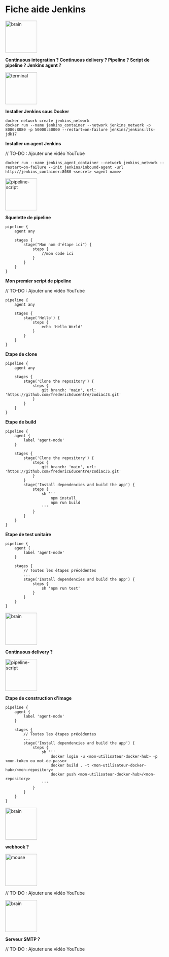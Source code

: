 # Fiche aide Jenkins

<img src="https://cdn-icons-png.flaticon.com/512/9044/9044199.png" alt="brain" width="100"/>

**Continuous integration ? Continuous delivery ? Pipeline ? Script de pipeline ? Jenkins agent ?**

<img src="https://cdn-icons-png.flaticon.com/512/1336/1336682.png" alt="terminal" width="100"/>

**Installer Jenkins sous Docker**
```
docker network create jenkins_network
docker run --name jenkins_container --network jenkins_network -p 8080:8080 -p 50000:50000 --restart=on-failure jenkins/jenkins:lts-jdk17
```

**Installer un agent Jenkins**

// TO-DO : Ajouter une vidéo YouTube

```
docker run --name jenkins_agent_container --network jenkins_network --restart=on-failure --init jenkins/inbound-agent -url http://jenkins_container:8080 <secret> <agent name>
```
<img src="https://cdn-icons-png.flaticon.com/512/3867/3867652.png" alt="pipeline-script" width="100"/>

**Squelette de pipeline**
```
pipeline {
    agent any

    stages {
        stage("Mon nom d'étape ici") {
            steps {
                //mon code ici
            }
        }
    }
}
```

**Mon premier script de pipeline**

// TO-DO : Ajouter une vidéo YouTube

```
pipeline {
    agent any

    stages {
        stage('Hello') {
            steps {
                echo 'Hello World'
            }
        }
    }
}
```

**Etape de clone**

```
pipeline {
    agent any

    stages {
        stage('Clone the repository') {
            steps {
                git branch: 'main', url: 'https://github.com/fredericEducentre/zodiacJS.git'
            }
        }
    }
}
```

**Etape de build**

```
pipeline {
    agent {
        label 'agent-node'
    }

    stages {
        stage('Clone the repository') {
            steps {
                git branch: 'main', url: 'https://github.com/fredericEducentre/zodiacJS.git'
            }
        }
        stage('Install dependencies and build the app') {
            steps {
                sh '''
                    npm install
                    npm run build
                '''
            }
        }
    }
}
```

**Etape de test unitaire**

```
pipeline {
    agent {
        label 'agent-node'
    }

    stages {
        // Toutes les étapes précédentes
        ...
        stage('Install dependencies and build the app') {
            steps {
                sh 'npm run test'
            }
        }
    }
}
```

<img src="https://cdn-icons-png.flaticon.com/512/9044/9044199.png" alt="brain" width="100"/>

**Continuous delivery ?**

<img src="https://cdn-icons-png.flaticon.com/512/3867/3867652.png" alt="pipeline-script" width="100"/>

**Etape de construction d'image**

```
pipeline {
    agent {
        label 'agent-node'
    }

    stages {
        // Toutes les étapes précédentes
        ...
        stage('Install dependencies and build the app') {
            steps {
                sh '''
                    docker login -u <mon-utilisateur-docker-hub> -p <mon-token ou mot-de-passe>
                    docker build . -t <mon-utilisateur-docker-hub>/<mon-repository>
                    docker push <mon-utilisateur-docker-hub>/<mon-repository>
                '''
            }
        }
    }
}
```

<img src="https://cdn-icons-png.flaticon.com/512/9044/9044199.png" alt="brain" width="100"/>

**webhook ?**

<img src="https://cdn-icons-png.flaticon.com/512/7098/7098010.png" alt="mouse" width="100"/>

// TO-DO : Ajouter une vidéo YouTube

<img src="https://cdn-icons-png.flaticon.com/512/9044/9044199.png" alt="brain" width="100"/>

**Serveur SMTP ?**

// TO-DO : Ajouter une vidéo YouTube
